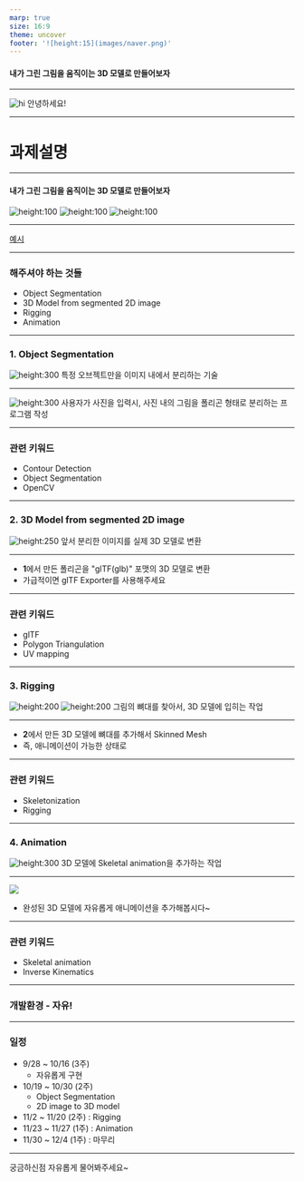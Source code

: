 ```yaml
---
marp: true
size: 16:9
theme: uncover
footer: '![height:15](images/naver.png)'
---
```


#### 내가 그린 그림을 움직이는 3D 모델로 만들어보자

---

![hi](https://stickershop.line-scdn.net/stickershop/v1/sticker/78182/iPhone/sticker_animation@2x.png;compress=true)
안녕하세요!

---

# 과제설명

---

#### 내가 그린 그림을 움직이는 3D 모델로 만들어보자

![height:100](https://www.flaticon.com/svg/static/icons/svg/191/191714.svg) ![height:100](https://www.flaticon.com/svg/static/icons/svg/545/545682.svg) ![height:100](https://static.turbosquid.com/Preview/2015/01/27__14_08_40/ggt.jpg25a6ec5c-1566-46f9-91d6-4aaac8670f0dLarge.jpg)

---

[예시](https://youtu.be/5fiqe7Rl02E)

---

### 해주셔야 하는 것들

- Object Segmentation
- 3D Model from segmented 2D image
- Rigging
- Animation

---

### 1. Object Segmentation
![height:300](https://www.pyimagesearch.com/wp-content/uploads/2016/04/extreme_points_hexample_01.jpg)
특정 오브젝트만을 이미지 내에서 분리하는 기술

---

![height:300](https://www.researchgate.net/profile/Binh_Pham2/publication/220465300/figure/fig1/AS:637404792750081@1528980553289/The-original-outline-and-triangulated-polygon-template.png)
사용자가 사진을 입력시,
사진 내의 그림을 폴리곤 형태로 분리하는 프로그램 작성

---

### 관련 키워드
- Contour Detection
- Object Segmentation
- OpenCV

---

### 2. 3D Model from segmented 2D image
![height:250](https://icdn2.digitaltrends.com/image/digitaltrends/12-19.jpg)
앞서 분리한 이미지를 실제 3D 모델로 변환

---

- **1**에서 만든 폴리곤을 "glTF(glb)" 포맷의 3D 모델로 변환
- 가급적이면 glTF Exporter를 사용해주세요

---

### 관련 키워드
- glTF
- Polygon Triangulation
- UV mapping

---

### 3. Rigging
![height:200](https://camo.githubusercontent.com/21a4a8097718610ca3b591563b61eebdcb696fb6/68747470733a2f2f63646e2e676c697463682e636f6d2f35316464613232392d643735352d343531622d613439392d37396131323835393936666125324673616d706c652e706e673f31353530343730393230383034) ![height:200](https://images.otwojob.com/product/D/C/M/DCMQ0qGmBYJvGBq.jpg/o2j/resize/900%3E)
그림의 뼈대를 찾아서, 3D 모델에 입히는 작업

---

- **2**에서 만든 3D 모델에 뼈대를 추가해서 Skinned Mesh
- 즉, 애니메이션이 가능한 상태로

---

### 관련 키워드
- Skeletonization
- Rigging

---

### 4. Animation
![height:300](https://forum.unity.com/attachments/new_walk_bones-gif.115238/)
3D 모델에 Skeletal animation을 추가하는 작업

---

![](https://4.bp.blogspot.com/-a_EixnWZB8A/WEME8PLmT9I/AAAAAAAAMBw/TJblDdWszIwn9T2Yl09g0zt_C6kWLCR8wCK4B/s1600/GIF2.gif)
- 완성된 3D 모델에 자유롭게 애니메이션을 추가해봅시다~

---

### 관련 키워드
- Skeletal animation
- Inverse Kinematics

---

### 개발환경 - **자유!**

---

### 일정
-  9/28 ~ 10/16 (3주)
    - 자유롭게 구현
- 10/19 ~ 10/30 (2주)
    - Object Segmentation
    - 2D image to 3D model
- 11/2 ~ 11/20 (2주) : Rigging
- 11/23 ~ 11/27 (1주) : Animation
- 11/30 ~ 12/4 (1주) : 마무리

---

궁금하신점 자유롭게 물어봐주세요~
